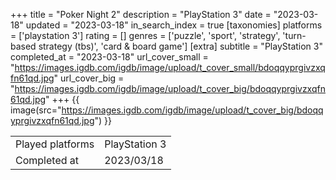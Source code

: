 +++
title = "Poker Night 2"
description = "PlayStation 3"
date = "2023-03-18"
updated = "2023-03-18"
in_search_index = true
[taxonomies]
platforms = ['playstation 3']
rating = []
genres = ['puzzle', 'sport', 'strategy', 'turn-based strategy (tbs)', 'card & board game']
[extra]
subtitle = "PlayStation 3"
completed_at = "2023-03-18"
url_cover_small = "https://images.igdb.com/igdb/image/upload/t_cover_small/bdoqqyprgivzxqfn61qd.jpg"
url_cover_big = "https://images.igdb.com/igdb/image/upload/t_cover_big/bdoqqyprgivzxqfn61qd.jpg"
+++
{{ image(src="https://images.igdb.com/igdb/image/upload/t_cover_big/bdoqqyprgivzxqfn61qd.jpg") }}

|              |            |
| ------------ | ---------- |
| Played platforms    | PlayStation 3 |
| Completed at | 2023/03/18 |


